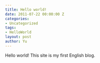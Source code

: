 ```yaml
---
title: Hello world!
date: 2011-07-22 00:00:00 Z
categories:
- Uncategorized
tags:
- HelloWorld
layout: post
author: Yu
---
```


Hello world! This site is my first English blog. 
